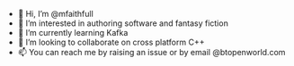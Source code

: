- 👋 Hi, I’m @mfaithfull
- 👀 I’m interested in authoring software and fantasy fiction
- 🌱 I’m currently learning Kafka
- 💞️ I’m looking to collaborate on cross platform C++
- 📫 You can reach me by raising an issue or by email <myhandle>@btopenworld.com

<!---
mfaithfull/mfaithfull is a ✨ special ✨ repository because its `README.md` (this file) appears on your GitHub profile.
You can click the Preview link to take a look at your changes.
--->
